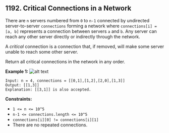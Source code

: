 ## 1192. Critical Connections in a Network

There are `n` servers numbered from `0` to `n-1` connected by undirected server-to-server `connections` forming a network where `connections[i] = [a, b]` represents a connection between servers `a` and `b`. Any server can reach any other server directly or indirectly through the network.

A *critical* connection is a connection that, if removed, will make some server unable to reach some other server.

Return all critical connections in the network in any order.

**Example 1:**
![alt text](https://assets.leetcode.com/uploads/2019/09/03/1537_ex1_2.png)
```
Input: n = 4, connections = [[0,1],[1,2],[2,0],[1,3]]
Output: [[1,3]]
Explanation: [[3,1]] is also accepted.
```

**Constraints:**

* `1 <= n <= 10^5`
* `n-1 <= connections.length <= 10^5`
* `connections[i][0] != connections[i][1]`
* There are no repeated connections.